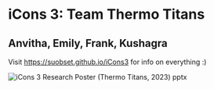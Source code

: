 # iCons 3: Team Thermo Titans

## Anvitha, Emily, Frank, Kushagra

Visit https://suobset.github.io/iCons3 for info on everything :)

![iCons 3 Research Poster (Thermo Titans, 2023) pptx](https://user-images.githubusercontent.com/73229775/236970844-d89254b4-1b94-422e-a2f4-952db4c4e4d8.png)

<!-- Setup for the Heat Maps to work as of Feb 23 (TEMP):

1. This is the main repository for our primary website, as well as all source code files (including MATLAB)
2. We use a supplementary repository: https://github.com/suobset/iCons
  1. The ```iCons3-CS1``` folder is the folder containing everything pertaining to this project
  2. That folder will contain ```MATLAB``` plots in ```html``` format, and be hosted on GitHub pages.
  3. Those files will then be embedded into correct places on our main website here.
  4. The supplementary repository is only for the purposes of keeping and organizing html outputs for each and every floor across different heatmaps. This is the main repository which showcases everything, including ```MATLAB``` source code for those who are interested. 
  5. Why do this? Too many files to have in one repo, which are not as useful (since we provide MATLAB source code), as well as REACT gets confused. 


Heatmap for the qualitative perceived temperature data for 21 of the floors of the W.E.B. DuBois Library.
![heatmap](https://user-images.githubusercontent.com/44482134/220529155-8457590a-5513-4262-8b7e-ab1863d5a1f4.gif)
 -->
